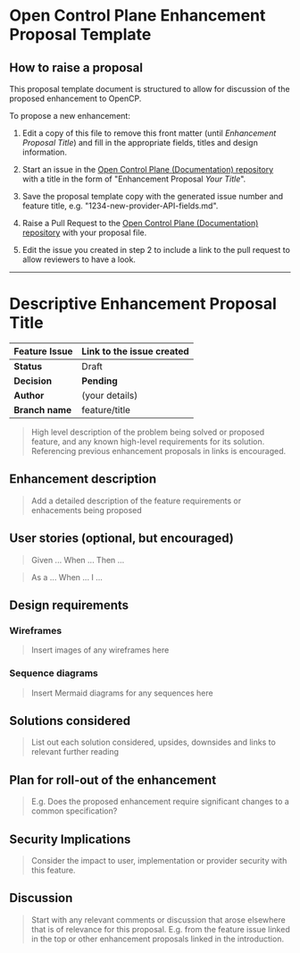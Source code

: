 # Open Control Plane Enhancement Proposal Template

## How to raise a proposal

This proposal template document is structured to allow for discussion of the proposed enhancement to OpenCP.

To propose a new enhancement:

1. Edit a copy of this file to remove this front matter (until *Enhancement Proposal Title*) and fill in the appropriate fields, titles and design information.

2. Start an issue in the [Open Control Plane (Documentation) repository](https://github.com/opencontrolplane/documentation/issues) with a title in the form of "Enhancement Proposal _Your Title_".

3. Save the proposal template copy with the generated issue number and feature title, e.g. "1234-new-provider-API-fields.md".

4. Raise a Pull Request to the [Open Control Plane (Documentation) repository](https://github.com/opencontrolplane/documentation) with your proposal file.

5. Edit the issue you created in step 2 to include a link to the pull request to allow reviewers to have a look.

---

# Descriptive Enhancement Proposal Title

| **Feature Issue** | **Link to the issue created**           |
| ----------------- | ------------- |
| **Status**        | Draft         |
| **Decision**      | **Pending**   |
| **Author**        | (your details)       |
| **Branch name**   | feature/title |

> High level description of the problem being solved or proposed feature, and any known high-level requirements for its solution. Referencing previous enhancement proposals in links is encouraged.

## Enhancement description

> Add a detailed description of the feature requirements or enhacements being proposed

## User stories (optional, but encouraged)

> Given ...
> When ...
> Then ...

> As a ...
> When ...
> I ...

## Design requirements

### Wireframes

> Insert images of any wireframes here

### Sequence diagrams

> Insert Mermaid diagrams for any sequences here

## Solutions considered

> List out each solution considered, upsides, downsides and links to relevant further reading

## Plan for roll-out of the enhancement

> E.g. Does the proposed enhancement require significant changes to a common specification?

## Security Implications

> Consider the impact to user, implementation or provider security with this feature.

## Discussion

> Start with any relevant comments or discussion that arose elsewhere that is of relevance for this proposal. E.g. from the feature issue linked in the top or other enhancement proposals linked in the introduction.
